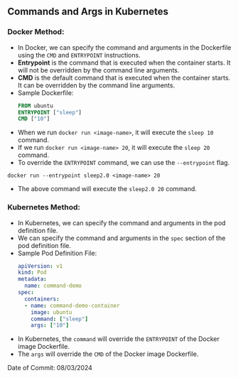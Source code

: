 ## Commands and Args in Kubernetes

### Docker Method:

- In Docker, we can specify the command and arguments in the Dockerfile using the `CMD` and `ENTRYPOINT` instructions.
- **Entrypoint** is the command that is executed when the container starts. It will not be overridden by the command line arguments.
- **CMD** is the default command that is executed when the container starts. It can be overridden by the command line arguments.
- Sample Dockerfile:
  ```Dockerfile
  FROM ubuntu
  ENTRYPOINT ["sleep"]
  CMD ["10"]
  ```
- When we run `docker run <image-name>`, it will execute the `sleep 10` command.
- If we run `docker run <image-name> 20`, it will execute the `sleep 20` command.
- To override the `ENTRYPOINT` command, we can use the `--entrypoint` flag.
```
docker run --entrypoint sleep2.0 <image-name> 20
```
- The above command will execute the `sleep2.0 20` command.

### Kubernetes Method:

- In Kubernetes, we can specify the command and arguments in the pod definition file.
- We can specify the command and arguments in the `spec` section of the pod definition file.
- Sample Pod Definition File:
  ```yaml
  apiVersion: v1
  kind: Pod
  metadata:
    name: command-demo
  spec:
    containers:
    - name: command-demo-container
      image: ubuntu
      command: ["sleep"]
      args: ["10"]
  ```
- In Kubernetes, the `command` will override the `ENTRYPOINT` of the Docker image Dockerfile.
- The `args` will override the `CMD` of the Docker image Dockerfile.

Date of Commit: 08/03/2024